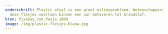 ```yaml
---
onderschrift: Plastic afval is een groot milieuprobleem. Wetenschappers kunnen
  deze flesjes voortaan binnen een uur omtoveren tot brandstof.
bron: Pixabay.com Pasja 1000
image: /img/plastic-flesjes-blauw.jpg
---
```

